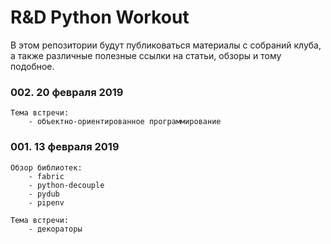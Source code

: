 # R&D Python Workout

В этом репозитории будут публиковаться материалы с собраний клуба, а также различные полезные ссылки на статьи, обзоры и тому подобное.

### 002. 20 февраля 2019
	
	Тема встречи:
		- объектно-ориентированное программирование

### 001. 13 февраля 2019
	
	Обзор библиотек:
		- fabric
		- python-decouple
		- pydub
		- pipenv
	
	Тема встречи:
		- декораторы